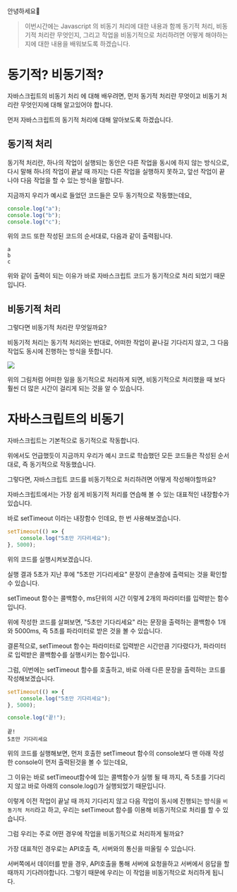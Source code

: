 안녕하세요🤗

> 이번시간에는 Javascript 의 비동기 처리에 대한 내용과 함께 동기적 처리, 비동기적 처리란 무엇인지, 그리고 작업을 비동기적으로 처리하려면 어떻게 해야하는지에 대한 내용을 배워보도록 하겠습니다.

# 동기적? 비동기적?

자바스크립트의 비동기 처리 에 대해 배우려면, 먼저 동기적 처리란 무엇이고 비동기 처리란 무엇인지에 대해 알고있어야 합니다.

먼저 자바스크립트의 동기적 처리에 대해 알아보도록 하겠습니다.

## 동기적 처리

동기적 처리란, 하나의 작업이 실행되는 동안은 다른 작업을 동시에 하지 않는 방식으로, 다시 말해 하나의 작업이 끝날 때 까지는 다른 작업을 실행하지 못하고, 앞선 작업이 끝나야 다음 작업을 할 수 있는 방식을 말합니다.

지금까지 우리가 예시로 들었던 코드들은 모두 동기적으로 작동했는데요,

```js
console.log("a");
console.log("b");
console.log("c");
```

위의 코드 또한 작성된 코드의 순서대로, 다음과 같이 출력됩니다.

```
a
b
c
```

위와 같이 출력이 되는 이유가 바로 자바스크립트 코드가 동기적으로 처리 되었기 때문입니다.

## 비동기적 처리

그렇다면 비동기적 처리란 무엇일까요?

비동기적 처리는 동기적 처리와는 반대로, 어떠한 작업이 끝나길 기다리지 않고, 그 다음 작업도 동시에 진행하는 방식을 뜻합니다.

![](https://velog.velcdn.com/images/hbin12212/post/2d54aad4-1d10-44e5-8ac1-fcb311f3fd7b/image.jpg)

위의 그림처럼 어떠한 일을 동기적으로 처리하게 되면, 비동기적으로 처리했을 때 보다 훨씬 더 많은 시간이 걸리게 되는 것을 알 수 있습니다.

# 자바스크립트의 비동기

자바스크립트는 기본적으로 동기적으로 작동합니다.

위에서도 언급했듯이 지금까지 우리가 예시 코드로 학습했던 모든 코드들은 작성된 순서대로, 즉 동기적으로 작동했습니다.

그렇다면, 자바스크립트 코드를 비동기적으로 처리하려면 어떻게 작성해야할까요?

자바스크립트에서는 가장 쉽게 비동기적 처리를 연습해 볼 수 있는 대표적인 내장함수가 있습니다.

바로 setTimeout 이라는 내장함수 인데요, 한 번 사용해보겠습니다.

```js
setTimeout(() => {
    console.log("5초만 기다리세요");
}, 5000);
```

위의 코드를 실행시켜보겠습니다.

실행 결과 5초가 지난 후에 "5초만 기다리세요" 문장이 콘솔창에 출력되는 것을 확인할 수 있습니다.

setTimeout 함수는 콜백함수, ms단위의 시간 이렇게 2개의 파라미터를 입력받는 함수입니다.

위에 작성한 코드를 살펴보면, "5초만 기다리세요" 라는 문장을 출력하는 콜백함수 1개와 5000ms, 즉 5초를 파라미터로 받은 것을 볼 수 있습니다.

결론적으로, setTimeout 함수는 파라미터로 입력받은 시간만큼 기다렸다가, 파라미터로 입력받은 콜백함수를 실행시키는 함수입니다.

그럼, 이번에는 setTimeout 함수를 호출하고, 바로 아래 다른 문장을 출력하는 코드를 작성해보겠습니다.

```js
setTimeout(() => {
    console.log("5초만 기다리세요");
}, 5000);

console.log("끝!");
```

```
끝!
5초만 기다리세요
```

위의 코드를 실행해보면, 먼저 호출한 setTimeout 함수의 console보다 맨 아래 작성한 console이 먼저 출력된것을 볼 수 있는데요,

그 이유는 바로 setTimeout함수에 있는 콜백함수가 실행 될 때 까지, 즉 5초를 기다리지 않고 바로 아래의 console.log()가 실행되었기 때문입니다.

이렇게 이전 작업이 끝날 때 까지 기다리지 않고 다음 작업이 동시에 진행되는 방식을 `비동기적 처리`라고 하고, 우리는 setTimeout 함수를 이용해 비동기적으로 처리를 할 수 있습니다.

그럼 우리는 주로 어떤 경우에 작업을 비동기적으로 처리하게 될까요?

가장 대표적인 경우로는 API호출 즉, 서버와의 통신을 떠올릴 수 있습니다.

서버쪽에서 데이터를 받을 경우, API호출을 통해 서버에 요청을하고 서버에서 응답을 할 때까지 기다려야합니다. 그렇기 때문에 우리는 이 작업을 비동기적으로 처리하게 됩니다.
